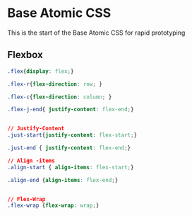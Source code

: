 Base Atomic CSS     
=============================

This is the start of the Base Atomic CSS for rapid prototyping 

## Flexbox 

```css
.flex{display: flex;}

.flex-r{flex-direction: row; }

.flex-c{flex-direction: column; }

.flex-j-end{ justify-content: flex-end;}


// Justify-Content
.just-start{justify-content: flex-start;}

.just-end { justify-content: flex-end;}

// Align -items 
.align-start { align-items: flex-start;}

.align-end {align-items: flex-end;}


// Flex-Wrap 
.flex-wrap {flex-wrap: wrap;}

```


